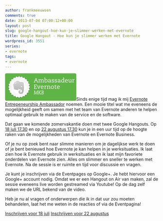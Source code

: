 ```yaml
---
author: frankmeeuwsen
comments: true
date: 2013-07-04 07:00:12+00:00
layout: post
slug: google-hangout-hoe-kun-je-slimmer-werken-met-evernote
title: Google Hangout - Hoe kun je slimmer werken met Evernote
wordpress_id: 3551
series:
- evernote
tags:
- evernote
---
```


![evernote-ambassador-green-1](../images/uploadimages/evernote-ambassador-green-1.jpg)Sinds enige tijd mag ik mij [Evernote Entrepeneurship Ambassador](http://evernote.com/community/) noemen. Een mooie titel wat me eveneens de mogelijkheid geeft om samen met het team van Evernote anderen te helpen optimaal gebruik te maken van de service en de software.

Dat gaan we komende zomervakantie doen met twee Google Hangouts. Op [18 juli 17.30](https://plus.google.com/u/0/events/cjqn43k3a6o6oegpf6gobl3jnho) en op [22 augustus 17.30](https://plus.google.com/u/0/events/cp8oi5jcm8lsuic726cq3tg83sk) kun je in een uur tijd op de hoogte raken van de mogelijkheden van Evernote en Evernote Business.

Of je nu op zoek bent naar slimme manieren om je dagelijkse werk te doen of je bent benieuwd hoe Evernote je kan helpen in je werksituaties. Ik laat zien hoe ik Evernote gebruik in werksituaties en ik laat mijn favoriete onderdelen van Evernote zien. Alles om slimmer en sneller te werken met Evernote. Na de sessie is er ruimte en tijd voor discussie en vragen.

Je kunt je inschrijven via de Eventpages op Google+. Je hebt hiervoor een Google+ account nodig. Omdat we er een Hangout on Air van maken, zal de sessie eveneens live worden gestreamed via Youtube! Op de dag zelf maken we de URL bekend van de video.

Heb je nu al vragen of onderwerpen die ik in dat uur zou moeten behandelen, laat het me weten in de reacties of via de Eventpagina!

[Inschrijven voor 18 juli](https://plus.google.com/u/0/events/cjqn43k3a6o6oegpf6gobl3jnho)
[Inschrijven voor 22 augustus](https://plus.google.com/u/0/events/cp8oi5jcm8lsuic726cq3tg83sk)
